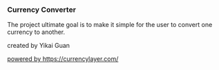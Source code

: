 ### Currency Converter
<p>The project ultimate goal is to make it simple for the user to convert one currency to another.</p>

created by Yikai Guan

<a href="#">powered by https://currencylayer.com/</a> 
